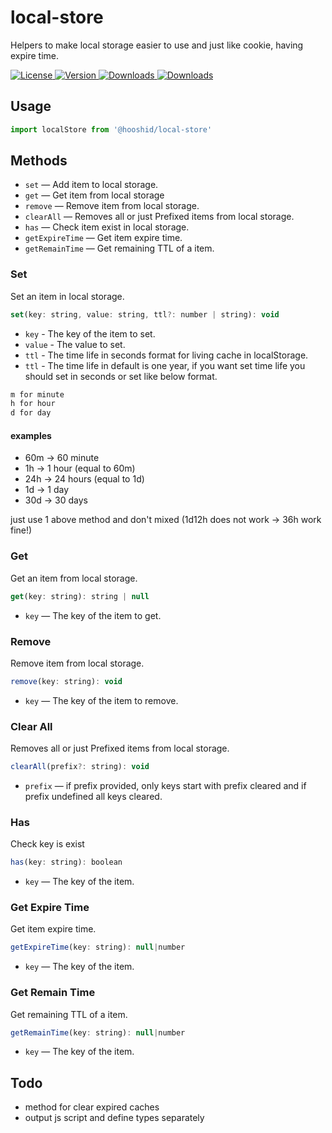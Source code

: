 # local-store
Helpers to make local storage easier to use and just like cookie, having expire time.

<a href="https://github.com/hooshid/local-store/blob/master/LICENSE.md">
    <img src="https://img.shields.io/npm/l/@hooshid/local-store.svg" alt="License">
</a>
<a href="https://www.npmjs.com/package/@hooshid/local-store">
    <img src="https://img.shields.io/npm/v/@hooshid/local-store.svg" alt="Version">
</a>
<a href="https://www.npmjs.com/package/@hooshid/local-store">
    <img src="https://img.shields.io/npm/dt/@hooshid/local-store.svg" alt="Downloads">
</a>
<a href="https://www.npmjs.com/package/@hooshid/local-store">
    <img src="https://img.shields.io/npm/dm/@hooshid/local-store.svg" alt="Downloads">
</a>

## Usage

```js
import localStore from '@hooshid/local-store'
```

## Methods

- `set` — Add item to local storage.
- `get` — Get item from local storage
- `remove` — Remove item from local storage.
- `clearAll` — Removes all or just Prefixed items from local storage.
- `has` — Check item exist in local storage.
- `getExpireTime` — Get item expire time.
- `getRemainTime` — Get remaining TTL of a item.

### Set

Set an item in local storage.

```js
set(key: string, value: string, ttl?: number | string): void
```

- `key` - The key of the item to set.
- `value` - The value to set.
- `ttl` - The time life in seconds format for living cache in localStorage.
- `ttl` - The time life in default is one year, if you want set time life you should set in seconds or set like below format.

```bash
m for minute
h for hour
d for day
```

#### examples
* 60m -> 60 minute
* 1h -> 1 hour (equal to 60m)
* 24h -> 24 hours (equal to 1d)
* 1d -> 1 day
* 30d -> 30 days

just use 1 above method and don't mixed (1d12h does not work -> 36h work fine!)

### Get

Get an item from local storage.

```js
get(key: string): string | null
```

- `key` — The key of the item to get.

### Remove

Remove item from local storage.

```js
remove(key: string): void
```

- `key` — The key of the item to remove.

### Clear All

Removes all or just Prefixed items from local storage.

```js
clearAll(prefix?: string): void
```

- `prefix` — if prefix provided, only keys start with prefix cleared and if prefix undefined all keys cleared.

### Has

Check key is exist

```js
has(key: string): boolean
```

- `key` — The key of the item.

### Get Expire Time

Get item expire time.

```js
getExpireTime(key: string): null|number
```

- `key` — The key of the item.

### Get Remain Time

Get remaining TTL of a item.

```js
getRemainTime(key: string): null|number
```

- `key` — The key of the item.

## Todo
* method for clear expired caches
* output js script and define types separately
